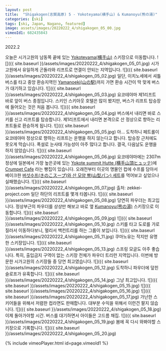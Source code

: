 ```yaml
---
layout: post
title:  "Shigakogen(志賀高原) 5 - Yokoteyama(横手山) & Kumanoyu(熊の湯)"
categories: [ski]
tags: [ski, Japan, Nagano, featured]
image: assets/images/20220222_4/shigakogen_05_00.jpg
vimeoId1: 682435843
---
```

2022.2

오늘은 시가고원의 남동쪽 끝에 있는 [Yokoteyama(横手山)][shiga1] 스키장으로 이동합니다.
![]({{ site.baseurl }}/assets/images/20220222_4/shigakogen_05_01.jpg)
시가고원에서 유일하게 곤돌라와 리프트로 연결이 안되는 지역입니다.
![]({{ site.baseurl }}/assets/images/20220222_4/shigakogen_05_02.jpg)
일단, 이치노세에서 셔틀버스를 타고 중앙 환승지역인 [Yamanoeki(山の駅)][yamanoeki1]까지 가면 환승 시간이 딱 맞게 버스가 대기하고 있습니다.
![]({{ site.baseurl }}/assets/images/20220222_4/shigakogen_05_03.jpg)
요코테야마 제1리프트 바로 앞이 버스 종점입니다.
스키인 스키아웃 호텔은 많이 봤지만, 버스가 리프트 탑승장에 들어오는 것은 처음 봅니다.
![]({{ site.baseurl }}/assets/images/20220222_4/shigakogen_05_04.jpg)
버스에서 내리면 바로 스키를 신고 리프트를 탑승합니다.
제1리프트에서 내리면 본격으로 산 정상으로 향하는 리프트들로 환승하게 됩니다.
![]({{ site.baseurl }}/assets/images/20220222_4/shigakogen_05_05.jpg)
아...
도착하니 페트롤이 요코테야마 정상으로 향하는 리프트는 운행을 하지 않는다고 합니다.
탑승장 근처에도 못오게 막습니다. 폭설로 눈사태 가능성이 아주 많다고 합니다.
결국, 다음날도 운행을 하지 않았습니다.
![]({{ site.baseurl }}/assets/images/20220222_4/shigakogen_05_06.jpg)
요코테야마에는 2307m 정상에 일본에서 가장 높은곳에 있는 [Yokote summit Hutte (横手山頂ヒュッテ)][yokote1]에 [Crumpet Cafe][yokote2] 라는 빵집이 있습니다.
오래전부터 이곳의 명물인 컵에 수프를 담아서 베이크한 [버섯수프(きのこスープ)와 산 모양 빵(山型パン) 세트][yokote3]를 먹어보고 싶었으나 실패했습니다.
![]({{ site.baseurl }}/assets/images/20220222_4/shigakogen_05_07.jpg)
출처: zekkei-project.com
일단 하단의 리프트를 몇개 타봅니다. 
![]({{ site.baseurl }}/assets/images/20220222_4/shigakogen_05_08.jpg)
당연히 파우더는 최고입니다.
정상부근의 파우더를 상상만 해보고 바로 옆 [Kumanoyu(熊の湯)][shiga2] 스키장으로 이동합니다.
![]({{ site.baseurl }}/assets/images/20220222_4/shigakogen_05_09.jpg)
![]({{ site.baseurl }}/assets/images/20220222_4/shigakogen_05_10.jpg)
스키를 타고 도로를 가로질러서 이동하다보니, 멀리서 백컨트리를 하는 그룹이 보입니다.
![]({{ site.baseurl }}/assets/images/20220222_4/shigakogen_05_11.jpg)
쿠마노유는 작지만 유명한 스키장입니다.
![]({{ site.baseurl }}/assets/images/20220222_4/shigakogen_05_13.jpg)
스프링 모글도 아주 좋습니다.
특히, 출입금지 구역이 없는 스키장 전체가 파우더 트리런 지역입니다.
이번에 방문한 시가고원의 스키장들 중 당연 최고였습니다.
![]({{ site.baseurl }}/assets/images/20220222_4/shigakogen_05_12.jpg)
도착하니 파우더에 덮힌 슬로프가 유혹합니다.
![]({{ site.baseurl }}/assets/images/20220222_4/shigakogen_05_14.jpg)
그냥 최고입니다.
![]({{ site.baseurl }}/assets/images/20220222_4/shigakogen_05_15.jpg)
![]({{ site.baseurl }}/assets/images/20220222_4/shigakogen_05_16.jpg)
![]({{ site.baseurl }}/assets/images/20220222_4/shigakogen_05_17.jpg)
가난한 스키어들을 위해서 저렴한 컵라면도 판매합니다.
대부분 수익을 위해서 이런건 팔지 않습니다.
![]({{ site.baseurl }}/assets/images/20220222_4/shigakogen_05_18.jpg)
이제 돌아가야할 시간. 
버스를 대기하면서 아이들은 고드름 채집.
![]({{ site.baseurl }}/assets/images/20220222_4/shigakogen_05_19.jpg)
봄에 꼭 다시 와봐야할 스키장으로 기록합니다.
![]({{ site.baseurl }}/assets/images/20220222_4/shigakogen_05_20.jpg)

{% include vimeoPlayer.html id=page.vimeoId1 %}

[shiga1]: https://yokoteyama2307.com

[yokote1]: http://www.yokoteyama.com

[yokote2]: https://www.instagram.com/crumpet_cafe2307/

[yokote3]: https://gurutabi.gnavi.co.jp/a/a_1297/

[shiga2]: https://www.kumanoyu.co.jp/lift

[yamanoeki1]: https://shigakogen.co.jp/facilities/yamanoeki_winter
